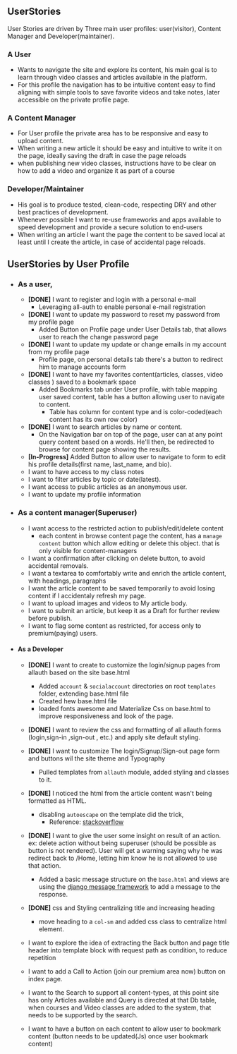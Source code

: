 UserStories
---

User Stories are driven by Three main user profiles: user(visitor), Content Manager and Developer(maintainer).

### A User

* Wants to navigate the site and explore its content, his main goal is to learn through video classes and articles
  available in the platform.
* For this profile the navigation has to be intuitive content easy to find aligning with simple tools to save favorite
  videos and take notes, later accessible on the private profile page.

### A Content Manager

* For User profile the private area has to be responsive and easy to upload content.
* When writing a new article it should be easy and intuitive to write it on the page, ideally saving the draft in case
  the page reloads
* when publishing new video classes, instructions have to be clear on how to add a video and organize it as part of a
  course

### Developer/Maintainer

* His goal is to produce tested, clean-code, respecting DRY and other best practices of development.
* Whenever possible I want to re-use frameworks and apps available to speed development and provide a secure solution to
  end-users
* When writing an article I want the page the content to be saved local at least until I create the article, in case of
  accidental page reloads.

## UserStories by User Profile

- ### As a user,

    - **[DONE]** I want to register and login with a personal e-mail
        - Leveraging all-auth to enable personal e-mail registration
    - **[DONE]** I want to update my password to reset my password from my profile page
      - Added Button on Profile page under User Details tab, that allows user to reach the change password page
    - **[DONE]** I want to update my update or change emails in my account from my profile page
      - Profile page, on personal details tab there's a button to redirect him to manage accounts form
    - **[DONE]** I want to have my favorites content(articles, classes, video classes ) saved to a bookmark space
      - Added Bookmarks tab under User profile, with table mapping user saved content, table has a button allowing user to navigate to content. 
        - Table has column for content type and is color-coded(each content has its own row color)
    - **[DONE]** I want to search articles by name or content.
      - On the Navigation bar on top of the page, user can at any point query content based on a words. He'll then, be redirected to browse for content page showing the results.
    - **[In-Progress]** Added Button to allow user to navigate to form to edit his profile details(first name, last_name, and bio).  
    - I want to have access to my class notes
    - I want to filter articles by topic or date(latest).
    - I want access to public articles as an anonymous user.
    - I want to update my profile information



- ### As a content manager(Superuser)

    - I want access to the restricted action to publish/edit/delete content 
      - each content in browse content page the content, has a `manage content` button which allow editing or delete this object. that is only visible for content-managers
    - I want a confirmation after clicking on delete button, to avoid accidental removals.
    - I want a textarea to comfortably write and enrich the article content, with headings, paragraphs
    - I want the article content to be saved temporarily to avoid losing content if I accidentaly refresh my page.
    - I want to upload images and videos to My article body.
    - I want to submit an article, but keep it as a Draft for further review before publish.
    - I want to flag some content as restricted, for access only to premium(paying) users.
    

- #### As a Developer

  - **[DONE]** I want to create to customize the login/signup pages from allauth based on the site base.html
      - Added `account` & `socialaccount` directories on root `templates` folder, extending base.html file
      - Created hew base.html file
      - loaded fonts awesome and Materialize Css on base.html to improve responsiveness and look of the page.

  - **[DONE]** I want to review the css and formatting of all allauth forms (login,sign-in ,sign-out , etc.) and apply site default styling.
  - **[DONE]** I want to customize The login/Signup/Sign-out page form and buttons wil the site theme and Typography
    - Pulled templates from `allauth` module, added styling and classes to it.
  - **[DONE]** I noticed the html from the article content wasn't being formatted as HTML.
      - disabling `autoescape` on the template did the trick,
          - Reference: [stackoverflow](https://stackoverflow.com/questions/19357462/django-passing-html-string-to-template)

  - **[DONE]** I want to give the user some insight on result of an action. ex: delete action without being superuser (should be
    possible as button is not rendered). User will get a warning saying why he was redirect back to /Home, letting him
    know he is not allowed to use that action.
      - Added a basic message structure on the `base.html` and views are using
        the [django message framework](https://docs.djangoproject.com/en/3.2/ref/contrib/messages/) to add a message to
        the response.
  - **[DONE]** css and Styling centralizing title and increasing heading
    - move heading to a `col-sm` and added css class to centralize html element. 
  - I want to explore the idea of extracting the Back button and page title header into template block with request path as condition, to reduce repetition
  - I want to add a Call to Action (join our premium area now) button on index page. 
  - I want to the Search to support all content-types, at this point site has only Articles available and Query is directed at that Db table, when courses and Video classes are added to the system, that needs to be supported by the search.
  - I want to have a button on each content to allow user to bookmark content (button needs to be updated(Js) once user bookmark content)